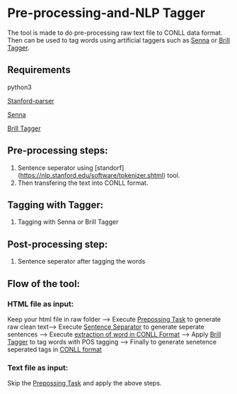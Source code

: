# Pre-processing-and-NLP Tagger
The tool is made to do pre-processing raw text file to CONLL data format. Then can be used to tag words using artificial taggers such as [Senna](http://ml.nec-labs.com/senna//)  or [Brill Tagger](http://gposttl.sourceforge.net/). 

## Requirements 
python3

[Stanford-parser](https://nlp.stanford.edu/software/lex-parser.shtml)

[Senna](http://ml.nec-labs.com/senna//) 

[Brill Tagger](http://gposttl.sourceforge.net/)



## Pre-processing steps: 
1) Sentence seperator using [standorf] (https://nlp.stanford.edu/software/tokenizer.shtml) tool.  
2) Then transfering the text into CONLL format.

## Tagging with Tagger:
1) Tagging with Senna or Brill Tagger

## Post-processing step: 
1) Sentence seperator after tagging the words  

## Flow of the tool: 
### HTML file as input:
Keep your html file in raw folder -->  Execute [Prepossing Task](https://github.com/debjitpaul/Pre-processing-and-NLP-Tagger/blob/master/execute_prepossing.sh) to generate raw clean text--> Execute [Sentence Separator](https://github.com/debjitpaul/Pre-processing-and-NLP-Tagger/blob/master/exec_sentence_seperator.sh) to generate seperate sentences --> Execute [extraction of word in CONLL Format](https://github.com/debjitpaul/Pre-processing-and-NLP-Tagger/blob/master/exec_word.sh) --> Apply [Brill Tagger](https://github.com/debjitpaul/Pre-processing-and-NLP-Tagger/blob/master/exec_brill.sh) to tag words with POS tagging --> Finally to generate senetence seperated tags in [CONLL format](https://github.com/debjitpaul/Pre-processing-and-NLP-Tagger/blob/master/exec_space.sh)

### Text file as input:
Skip the [Prepossing Task](https://github.com/debjitpaul/Pre-processing-and-NLP-Tagger/blob/master/execute_prepossing.sh) and apply the above steps. 



